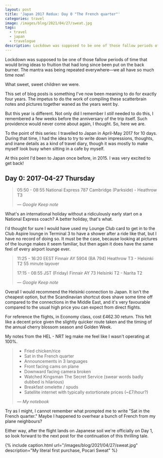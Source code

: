 ```yaml
---
layout: post
title: 'Japan 2017 Redux: Day 0 "The French quarter"'
categories: travel
image: /images/blog/2021/04/27/sweat.jpg
tags:
  - travel
  - japan
  - travelogue
description: Lockdown was supposed to be one of those fallow periods of time that would bring ideas to fruition that had long since been put on the back burner. The mantra was being repeated everywhere—we all have so much time now!
---
```


Lockdown was supposed to be one of those fallow periods of time that would bring ideas to fruition that had long since been put on the back burner. The mantra was being repeated everywhere—we all have so much time now!

What sweet, sweet children we were.

This set of blog posts is something I've now been meaning to do for exactly four years. The impetus to do the work of compiling these scatterbrain notes and pictures together waned as the years went by.

But this year is different. Not only did I remember I *still* needed to do this, I remembered a few weeks before the anniversary of the trip itself. Such providence would never come about again, I thought. So, here we are.

To the point of this series: I travelled to Japan in April-May 2017 for 10 days. During that time, I had the idea to try to write down impressions, thoughts, and inane details as a kind of travel diary, though it was mostly to make myself look busy when sitting in a cafe by myself.

At this point I'd been to Japan once before, in 2015. I was very excited to get back!

## Day 0: 2017-04-27 Thursday

> 05:50 - 08:55 National Express 787
> Cambridge (Parkside) - Heathrow T3
>
> — <cite>Google Keep note</cite>

What's an international holiday without a ridiculously early start on a National Express coach? A better holiday, that's what.

I'd thought for sure I would have used my Lounge Club card to get in to the Club Aspire lounge in Terminal 3 to have a shower after a ride like that, but I have no record of doing so. It must be the case, because looking at pictures of the lounge makes it seem familiar, but then again it does have the same feel of every airport lounge ever.

> 11:25 - 16:20 EEST Finnair AY 5904 (BA 794)
> Heathrow T3 - Helsinki T2
> 55 minute layover
>
> 17:15 - 08:55 JST (Friday) Finnair AY 73
> Helsinki T2 - Narita T2
>
> — <cite>Google Keep note</cite>

Overall I would recommend the Helsinki connection to Japan. It isn't the cheapest option, but the Scandinavian shortcut does shave some time off compared to the connections in the Middle East, and it's very favourable compared to the usual high price you can expect from direct flights.

For reference the flights, in Economy class, cost £462.30 return. This felt like a decent price given the slightly quicker route taken and the timing of the annual cherry blossom season and Golden Week.

My notes from the HEL - NRT leg make me feel like I wasn't operating at 100%.

> - Fried chicken/rice
> - Sat in the French quarter
> - Announcements in 3 languages
> - Front facing cams on plane
> - Downward facing camera broken
> - Watched Kingsman The Secret Service (swear words badly dubbed is hilarious)
> - Breakfast omelette / spuds
> - Satellite internet with typically extortionate prices (~£7/hour?)
>
> — <cite>My notebook</cite>

Try as I might, I cannot remember what prompted me to write "Sat in the French quarter." Maybe I happened to overhear a bunch of French from my plane neighbours?

Either way, after the flight lands on Japanese soil we're officially on Day 1, so look forward to the next post for the continuation of this thrilling tale.

{% include caption.html url="/images/blog/2021/04/27/sweat.jpg" description="My literal first purchase, Pocari Sweat" %}
